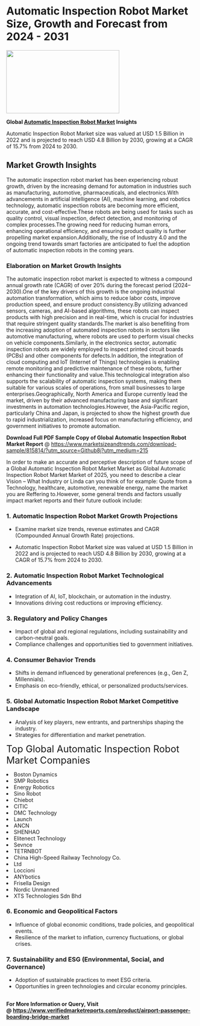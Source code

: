 <H1>Automatic Inspection Robot Market Size, Growth and Forecast from 2024 - 2031</H1><img class="aligncenter size-medium wp-image-584254" src="https://thirdeyenews.in/wp-content/uploads/2024/09/Global-Market-Research-300x168.jpeg" alt="" width="300" height="168" /><p><strong>Global&nbsp;<a href="https://www.marketsizeandtrends.com/download-sample/815814/?utm_source=Github8j?utm_medium=215">Automatic Inspection Robot Market</a> Insights</strong></p><p>Automatic Inspection Robot Market size was valued at USD 1.5 Billion in 2022 and is projected to reach USD 4.8 Billion by 2030, growing at a CAGR of 15.7% from 2024 to 2030.</p><p><h2>Market Growth Insights</h2> The automatic inspection robot market has been experiencing robust growth, driven by the increasing demand for automation in industries such as manufacturing, automotive, pharmaceuticals, and electronics.With advancements in artificial intelligence (AI), machine learning, and robotics technology, automatic inspection robots are becoming more efficient, accurate, and cost-effective.These robots are being used for tasks such as quality control, visual inspection, defect detection, and monitoring of complex processes.The growing need for reducing human errors, enhancing operational efficiency, and ensuring product quality is further propelling market expansion.Additionally, the rise of Industry 4.0 and the ongoing trend towards smart factories are anticipated to fuel the adoption of automatic inspection robots in the coming years.<h3>Elaboration on Market Growth Insights</h3> The automatic inspection robot market is expected to witness a compound annual growth rate (CAGR) of over 20% during the forecast period (2024–2030).One of the key drivers of this growth is the ongoing industrial automation transformation, which aims to reduce labor costs, improve production speed, and ensure product consistency.By utilizing advanced sensors, cameras, and AI-based algorithms, these robots can inspect products with high precision and in real-time, which is crucial for industries that require stringent quality standards.The market is also benefiting from the increasing adoption of automated inspection robots in sectors like automotive manufacturing, where robots are used to perform visual checks on vehicle components.Similarly, in the electronics sector, automatic inspection robots are widely employed to inspect printed circuit boards (PCBs) and other components for defects.In addition, the integration of cloud computing and IoT (Internet of Things) technologies is enabling remote monitoring and predictive maintenance of these robots, further enhancing their functionality and value.This technological integration also supports the scalability of automatic inspection systems, making them suitable for various scales of operations, from small businesses to large enterprises.Geographically, North America and Europe currently lead the market, driven by their advanced manufacturing base and significant investments in automation technologies.However, the Asia-Pacific region, particularly China and Japan, is projected to show the highest growth due to rapid industrialization, increased focus on manufacturing efficiency, and government initiatives to promote automation.<p><span class=""><strong>Download Full PDF Sample Copy of Global Automatic Inspection Robot Market Report</strong> @ <a href="https://www.marketsizeandtrends.com/download-sample/815814/?utm_source=Github8j?utm_medium=215" target="_blank">https://www.marketsizeandtrends.com/download-sample/815814/?utm_source=Github8j?utm_medium=215</a></span></p><p>In order to make an accurate and perceptive description of future scope of a Global&nbsp;Automatic Inspection Robot Market Market as Global&nbsp;Automatic Inspection Robot Market Market of 2025, you need to describe a clear Vision &ndash; What Industry or Linda can you think of for example: Quote from a Technology, healthcare, automotive, renewable energy, name the market you are Reffering to.However, some general trends and factors usually impact market reports and their future outlook include:</p><h3>1.&nbsp;<strong>Automatic Inspection Robot Market Growth Projections</strong></h3><ul><li>Examine market size trends, revenue estimates and CAGR (Compounded Annual Growth Rate) projections.</li><li><p>Automatic Inspection Robot Market size was valued at USD 1.5 Billion in 2022 and is projected to reach USD 4.8 Billion by 2030, growing at a CAGR of 15.7% from 2024 to 2030.</p></li></ul><h3>2.&nbsp;<strong>Automatic Inspection Robot Market Technological Advancements</strong></h3><ul><li>Integration of AI, IoT, blockchain, or automation in the industry.</li><li>Innovations driving cost reductions or improving efficiency.</li></ul><h3>3.&nbsp;<strong>Regulatory and Policy Changes</strong></h3><ul><li>Impact of global and regional regulations, including sustainability and carbon-neutral goals.</li><li>Compliance challenges and opportunities tied to government initiatives.</li></ul><h3>4.&nbsp;<strong>Consumer Behavior Trends</strong></h3><ul><li>Shifts in demand influenced by generational preferences (e.g., Gen Z, Millennials).</li><li>Emphasis on eco-friendly, ethical, or personalized products/services.</li></ul><h3>5.&nbsp;<strong>Global Automatic Inspection Robot Market Competitive Landscape</strong></h3><ul><li>Analysis of key players, new entrants, and partnerships shaping the industry.</li><li>Strategies for differentiation and market penetration.</li></ul><p data-pm-slice="1 1 []"><span style="color: inherit; font-family: inherit; font-size: 25px;">Top Global Automatic Inspection Robot Market Companies</span></p><div class="" data-test-id=""><p><li>Boston Dynamics</li><li> SMP Robotics</li><li> Energy Robotics</li><li> Sino Robot</li><li> Chiebot</li><li> CITIC</li><li> DMC Technology</li><li> Launch</li><li> ANCN</li><li> SHENHAO</li><li> Elitenect Technology</li><li> Sevnce</li><li> TETRNBOT</li><li> China High-Speed Railway Technology Co.</li><li>Ltd</li><li> Loccioni</li><li> ANYbotics</li><li> Frisella Design</li><li> Nordic Unmanned</li><li> XTS Technologies Sdn Bhd</li></p></div><h3>6.&nbsp;<strong>Economic and Geopolitical Factors</strong></h3><ul><li>Influence of global economic conditions, trade policies, and geopolitical events.</li><li>Resilience of the market to inflation, currency fluctuations, or global crises.</li></ul><h3>7.&nbsp;<strong>Sustainability and ESG (Environmental, Social, and Governance)</strong></h3><ul><li>Adoption of sustainable practices to meet ESG criteria.</li><li>Opportunities in green technologies and circular economy principles.</li></ul><h2><strong style="font-size: 14px;">For More Information or Query, Visit @&nbsp;</strong><a style="background-color: #ffffff; font-size: 14px;" href="https://www.marketsizeandtrends.com/report/automatic-inspection-robot-market/" target="_blank">https://www.verifiedmarketreports.com/product/airport-passenger-boarding-bridge-market</a></h2>